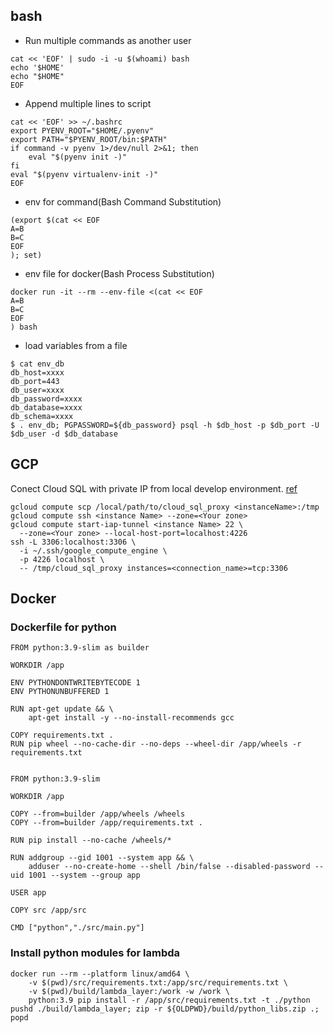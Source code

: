 ## bash
* Run multiple commands as another user
```
cat << 'EOF' | sudo -i -u $(whoami) bash
echo '$HOME'
echo "$HOME"
EOF
```

* Append multiple lines to script
```
cat << 'EOF' >> ~/.bashrc
export PYENV_ROOT="$HOME/.pyenv"
export PATH="$PYENV_ROOT/bin:$PATH"
if command -v pyenv 1>/dev/null 2>&1; then
    eval "$(pyenv init -)"
fi
eval "$(pyenv virtualenv-init -)"
EOF
```

* env for command(Bash Command Substitution)
```
(export $(cat << EOF
A=B
B=C
EOF
); set)
```

* env file for docker(Bash Process Substitution)
```
docker run -it --rm --env-file <(cat << EOF
A=B
B=C
EOF
) bash
```

* load variables from a file
```
$ cat env_db 
db_host=xxxx
db_port=443
db_user=xxxx
db_password=xxxx
db_database=xxxx
db_schema=xxxx
$ . env_db; PGPASSWORD=${db_password} psql -h $db_host -p $db_port -U $db_user -d $db_database
```

## GCP
Conect Cloud SQL with private IP from local develop environment.  [ref](https://medium.com/google-cloud/cloud-sql-with-private-ip-only-the-good-the-bad-and-the-ugly-de4ac23ce98a)
```
gcloud compute scp /local/path/to/cloud_sql_proxy <instanceName>:/tmp
gcloud compute ssh <instance Name> --zone=<Your zone>
gcloud compute start-iap-tunnel <instance Name> 22 \
  --zone=<Your zone> --local-host-port=localhost:4226
ssh -L 3306:localhost:3306 \
  -i ~/.ssh/google_compute_engine \
  -p 4226 localhost \
  -- /tmp/cloud_sql_proxy instances=<connection_name>=tcp:3306
```


## Docker

### Dockerfile for python
```
FROM python:3.9-slim as builder

WORKDIR /app

ENV PYTHONDONTWRITEBYTECODE 1
ENV PYTHONUNBUFFERED 1

RUN apt-get update && \
    apt-get install -y --no-install-recommends gcc

COPY requirements.txt .
RUN pip wheel --no-cache-dir --no-deps --wheel-dir /app/wheels -r requirements.txt


FROM python:3.9-slim

WORKDIR /app

COPY --from=builder /app/wheels /wheels
COPY --from=builder /app/requirements.txt .

RUN pip install --no-cache /wheels/*

RUN addgroup --gid 1001 --system app && \
    adduser --no-create-home --shell /bin/false --disabled-password --uid 1001 --system --group app

USER app

COPY src /app/src

CMD ["python","./src/main.py"]
```

### Install python modules for lambda
```
docker run --rm --platform linux/amd64 \
    -v $(pwd)/src/requirements.txt:/app/src/requirements.txt \
    -v $(pwd)/build/lambda_layer:/work -w /work \
    python:3.9 pip install -r /app/src/requirements.txt -t ./python
pushd ./build/lambda_layer; zip -r ${OLDPWD}/build/python_libs.zip .; popd
```
